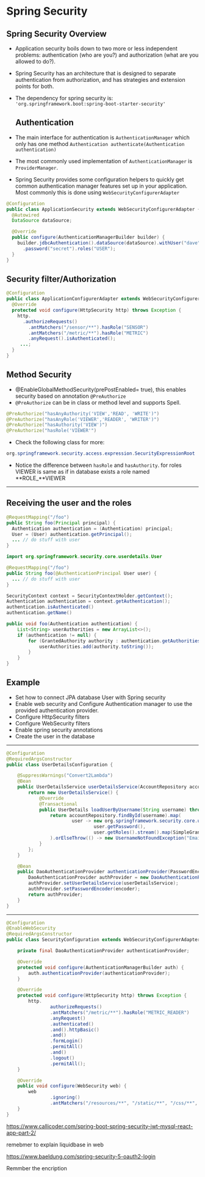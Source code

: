 # Spring Security

## Spring Security Overview

- Application security boils down to two more or less independent problems: authentication (who are you?) and authorization (what are you allowed to do?). 

- Spring Security has an architecture that is designed to separate authentication from authorization, and has strategies and extension points for both.

- The dependency for spring security is: `'org.springframework.boot:spring-boot-starter-security'`

  ## Authentication

- The main interface for authentication is `AuthenticationManager` which only has one method `Authentication authenticate(Authentication authentication)`

- 
  The most commonly used implementation of `AuthenticationManager` is `ProviderManager`.

- Spring Security provides some configuration helpers to quickly get common authentication manager features set up in your application. Most commonly this is done using `WebSecurityConfigurerAdapter`


```java
@Configuration
public class ApplicationSecurity extends WebSecurityConfigurerAdapter {
  @Autowired
  DataSource dataSource;

  @Override
  public configure(AuthenticationManagerBuilder builder) {
    builder.jdbcAuthentication().dataSource(dataSource).withUser("dave")
      .password("secret").roles("USER");
  }
}
```

## Security filter/Authorization

```java
@Configuration
public class ApplicationConfigurerAdapter extends WebSecurityConfigurerAdapter {
  @Override
  protected void configure(HttpSecurity http) throws Exception {
    http.
      .authorizeRequests()
        .antMatchers("/sensor/**").hasRole("SENSOR")
        .antMatchers("/metric/**").hasRole("METRIC")
        .anyRequest().isAuthenticated();
     ...;
  }
}
```

## Method Security

-   @EnableGlobalMethodSecurity(prePostEnabled= true), this enables security based on annotation `@PreAuthorize`
-   `@PreAuthorize` can be in class or method level and supports Spell.

```java
@PreAuthorize("hasAnyAuthority('VIEW','READ', 'WRITE')")
@PreAuthorize("hasAnyRole('VIEWER','READER', 'WRITER')")
@PreAuthorize("hasAuthority('VIEW')")
@PreAuthorize("hasRole('VIEWER'")

```
- Check the following class for more:

```java
org.springframework.security.access.expression.SecurityExpressionRoot
```

- Notice the difference between `hasRole` and `hasAuthority`. for roles VIEWER is same as if in database exists a role named **ROLE_**VIEWER

---

## Receiving the user and the roles

```java
@RequestMapping("/foo")
public String foo(Principal principal) {
  Authentication authentication = (Authentication) principal;
  User = (User) authentication.getPrincipal();
  ... // do stuff with user
}
```

```java
import org.springframework.security.core.userdetails.User

@RequestMapping("/foo")
public String foo(@AuthenticationPrincipal User user) {
  ... // do stuff with user
}
```

```java
SecurityContext context = SecurityContextHolder.getContext();
Authentication authentication = context.getAuthentication();
authentication.isAuthenticated()
authentication.getName()
```

```java
public void foo(Authentication authentication) {
    List<String> userAuthorities = new ArrayList<>();
    if (authentication != null) {
        for (GrantedAuthority authority : authentication.getAuthorities()) {
            userAuthorities.add(authority.toString());
        }
    }    
}
```

## Example

- Set how to connect JPA database User with Spring security
- Enable web security and Configure Authentication manager to use the provided authentication provider.
- Configure HttpSecurity filters
- Configure WebSecurity filters
- Enable spring security annotations
- Create the user in the database

---

```java
@Configuration
@RequiredArgsConstructor
public class UserDetailsConfiguration {

    @SuppressWarnings("Convert2Lambda")
    @Bean
    public UserDetailsService userDetailsService(AccountRepository accountRepository) {
        return new UserDetailsService() {
            @Override
            @Transactional
            public UserDetails loadUserByUsername(String username) throws UsernameNotFoundException {
                return accountRepository.findById(username).map(
                        user -> new org.springframework.security.core.userdetails.User(user.getEmail(),
                                user.getPassword(),
                                user.getRoles().stream().map(SimpleGrantedAuthority::new).collect(Collectors.toList()))
                ).orElseThrow(() -> new UsernameNotFoundException("Email " + username + "was not found"));
            }
        };
    }

    @Bean
    public DaoAuthenticationProvider authenticationProvider(PasswordEncoder encoder, UserDetailsService userDetailsService) {
        DaoAuthenticationProvider authProvider = new DaoAuthenticationProvider();
        authProvider.setUserDetailsService(userDetailsService);
        authProvider.setPasswordEncoder(encoder);
        return authProvider;
    }
}
```

---

```java
@Configuration
@EnableWebSecurity
@RequiredArgsConstructor
public class SecurityConfiguration extends WebSecurityConfigurerAdapter {

    private final DaoAuthenticationProvider authenticationProvider;

    @Override
    protected void configure(AuthenticationManagerBuilder auth) {
        auth.authenticationProvider(authenticationProvider);
    }

    @Override
    protected void configure(HttpSecurity http) throws Exception {
        http.
                authorizeRequests()
                .antMatchers("/metric/**").hasRole("METRIC_READER")
                .anyRequest()
                .authenticated()
                .and().httpBasic()
                .and()
                .formLogin()
                .permitAll()
                .and()
                .logout()
                .permitAll();
    }

    @Override
    public void configure(WebSecurity web) {
        web
                .ignoring()
                .antMatchers("/resources/**", "/static/**", "/css/**", "/js/**", "/images/**");
    }
}
```



<https://www.callicoder.com/spring-boot-spring-security-jwt-mysql-react-app-part-2/>

remebmer to explain liquidbase in web

<https://www.baeldung.com/spring-security-5-oauth2-login>

Remmber the encription